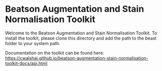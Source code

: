 # Beatson Augmentation and Stain Normalisation Toolkit

Welcome to the Beatson Augmentation and Stain Normalisation Toolkit. To install the toolkit, please clone this directory and add the path to the beast folder to your system path.

Documentation on the toolkit can be found here: https://cwalshai.github.io/beatson-augmentation-stain-normalisation-toolkit-docs/api.html
